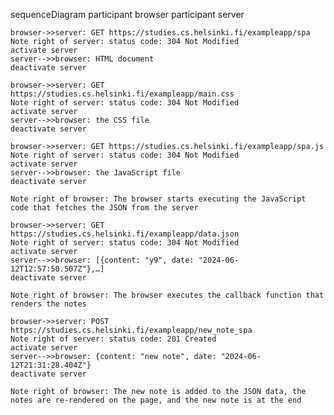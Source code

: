 sequenceDiagram
    participant browser
    participant server

    browser->>server: GET https://studies.cs.helsinki.fi/exampleapp/spa
    Note right of server: status code: 304 Not Modified
    activate server
    server-->>browser: HTML document
    deactivate server

    browser->>server: GET https://studies.cs.helsinki.fi/exampleapp/main.css
    Note right of server: status code: 304 Not Modified
    activate server
    server-->>browser: the CSS file
    deactivate server

    browser->>server: GET https://studies.cs.helsinki.fi/exampleapp/spa.js
    Note right of server: status code: 304 Not Modified
    activate server
    server-->>browser: the JavaScript file
    deactivate server

    Note right of browser: The browser starts executing the JavaScript code that fetches the JSON from the server

    browser->>server: GET https://studies.cs.helsinki.fi/exampleapp/data.json
    Note right of server: status code: 304 Not Modified
    activate server
    server-->>browser: [{content: "y9", date: "2024-06-12T12:57:50.507Z"},…]
    deactivate server

    Note right of browser: The browser executes the callback function that renders the notes

    browser->>server: POST https://studies.cs.helsinki.fi/exampleapp/new_note_spa
    Note right of server: status code: 201 Created
    activate server
    server-->>browser: {content: "new note", date: "2024-06-12T21:31:28.404Z"}
    deactivate server

    Note right of browser: The new note is added to the JSON data, the notes are re-rendered on the page, and the new note is at the end
